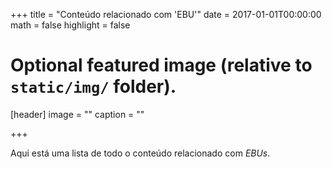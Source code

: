 +++
title = "Conteúdo relacionado com 'EBU'"
date = 2017-01-01T00:00:00
math = false
highlight = false

# Optional featured image (relative to `static/img/` folder).
[header]
image = ""
caption = ""

+++

Aqui está uma lista de todo o conteúdo relacionado com *EBUs*.
